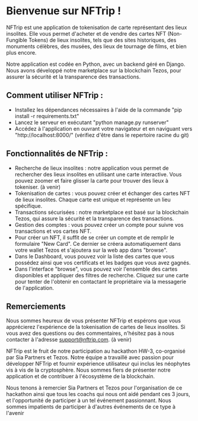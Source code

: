 # Bienvenue sur NFTrip !

NFTrip est une application de tokenisation de carte représentant des lieux insolites. Elle vous permet d'acheter et de vendre des cartes NFT (Non-Fungible Tokens) de lieux insolites, tels que des sites historiques, des monuments célèbres, des musées, des lieux de tournage de films, et bien plus encore.

Notre application est codée en Python, avec un backend géré en Django. Nous avons développé notre marketplace sur la blockchain Tezos, pour assurer la sécurité et la transparence des transactions.

## Comment utiliser NFTrip :

- Installez les dépendances nécessaires à l'aide de la commande "pip install -r requirements.txt"
- Lancez le serveur en exécutant "python manage.py runserver"
- Accédez à l'application en ouvrant votre navigateur et en naviguant vers "http://localhost:8000/" (vérifiez d'être dans le repertoire racine du git)

## Fonctionnalités de NFTrip :

- Recherche de lieux insolites : notre application vous permet de rechercher des lieux insolites en utilisant une carte interactive. Vous pouvez zoomer et faire glisser la carte pour trouver des lieux à tokeniser. (à venir)
- Tokenisation de cartes : vous pouvez créer et échanger des cartes NFT de lieux insolites. Chaque carte est unique et représente un lieu spécifique.
- Transactions sécurisées : notre marketplace est basé sur la blockchain Tezos, qui assure la sécurité et la transparence des transactions.
- Gestion des comptes : vous pouvez créer un compte pour suivre vos transactions et vos cartes NFT.
- Pour créer un NFT, il suffit de se créer un compte et de remplir le formulaire "New Card". Ce dernier se créera automatiquement dans votre wallet Tezos et s'ajoutera sur la web app dans "browse". 
- Dans le Dashboard, vous pouvez voir la liste des cartes que vous possédez ainsi que vos certificats et les badges que vous avez gagnés.
- Dans l'interface "browse", vous pouvez voir l'ensemble des cartes disponibles et appliquer des filtres de recherche. Cliquez sur une carte pour tenter de l'obtenir en contactant le propriétaire via la messagerie de l'application.

## Remerciements
Nous sommes heureux de vous présenter NFTrip et espérons que vous apprécierez l'expérience de la tokenisation de cartes de lieux insolites. Si vous avez des questions ou des commentaires, n'hésitez pas à nous contacter à l'adresse support@nftrip.com. (à venir)

NFTrip est le fruit de notre participation au hackathon HW-3, co-organisé par Sia Partners et Tezos.
Notre équipe a travaillé avec passion pour développer NFTrip et fournir expérience utilisateur qui inclus les néophytes vis à vis de la cryptosphère. Nous sommes fiers de présenter notre application et de contribuer à l'écosystème de la blockchain.

Nous tenons à remercier Sia Partners et Tezos pour l'organisation de ce hackathon ainsi que tous les coachs qui nous ont aidé pendant ces 3 jours, et l'opportunité de participer à un tel événement passionnant. Nous sommes impatients de participer à d'autres événements de ce type à l'avenir
